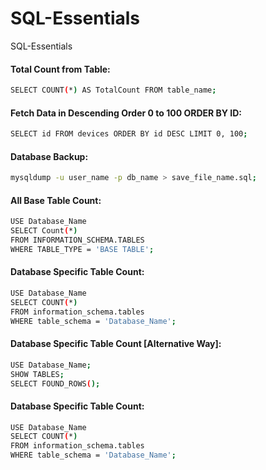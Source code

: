 # SQL-Essentials
SQL-Essentials


#### Total Count from Table:
```bash
SELECT COUNT(*) AS TotalCount FROM table_name;
```

#### Fetch Data in Descending Order 0 to 100 ORDER BY ID:
```bash
SELECT id FROM devices ORDER BY id DESC LIMIT 0, 100;
```


#### Database Backup:
```bash
mysqldump -u user_name -p db_name > save_file_name.sql;
```


#### All Base Table Count:
```bash
USE Database_Name
SELECT Count(*)
FROM INFORMATION_SCHEMA.TABLES
WHERE TABLE_TYPE = 'BASE TABLE';
```


#### Database Specific Table Count:
```bash
USE Database_Name
SELECT COUNT(*)
FROM information_schema.tables
WHERE table_schema = 'Database_Name';

```

#### Database Specific Table Count [Alternative Way]:
```bash
USE Database_Name;
SHOW TABLES;
SELECT FOUND_ROWS();
```


#### Database Specific Table Count:
```bash
USE Database_Name
SELECT COUNT(*)
FROM information_schema.tables
WHERE table_schema = 'Database_Name';
```

